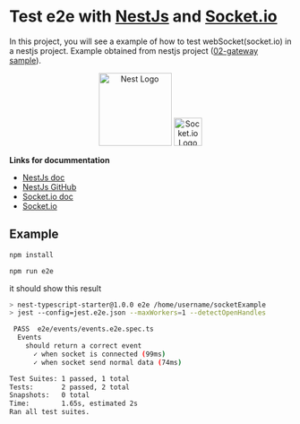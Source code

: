 # Test e2e with [NestJs](https://github.com/nestjs/nest) and [Socket.io](https://github.com/socketio/socket.io)

In this project, you will see a example of how to test webSocket(socket.io) in a nestjs project.
Example obtained from nestjs project ([02-gateway sample](https://github.com/nestjs/nest/tree/master/sample/02-gateways)).

<p align="center">
  <a href="http://nestjs.com/" target="blank"><img src="https://nestjs.com/img/logo_text.svg" width="130" alt="Nest Logo" /></a>
  <a href="https://socket.io/" target="blank"><img src="https://socket.io/images/favicon.png" width="50" alt="Socket.io Logo" /></a>
</p>

**Links for docummentation**
* [NestJs doc](https://docs.nestjs.com)
* [NestJs GitHub](https://github.com/nestjs/nest)
* [Socket.io doc](https://socket.io)
* [Socket.io](https://github.com/socketio/socket.io)

## Example

```bash
npm install
```

```bash
npm run e2e
```

it should show this result

```bash
> nest-typescript-starter@1.0.0 e2e /home/username/socketExample
> jest --config=jest.e2e.json --maxWorkers=1 --detectOpenHandles

 PASS  e2e/events/events.e2e.spec.ts
  Events
    should return a correct event
      ✓ when socket is connected (99ms)
      ✓ when socket send normal data (74ms)

Test Suites: 1 passed, 1 total
Tests:       2 passed, 2 total
Snapshots:   0 total
Time:        1.65s, estimated 2s
Ran all test suites.
```
